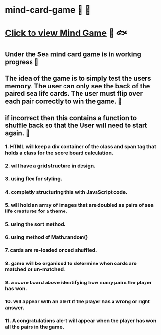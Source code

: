 # mind-card-game :dolphin: :tropical_fish:

# [Click to view Mind Game](https://pjsalter.github.io/mind-card-game/) :seal: :fish:

## Under the Sea mind card game is in working progress :octopus: 

## The idea of the game is to simply test the users memory. The user can only see the back of the paired sea life cards. The user must flip over each pair correctly to win the game. :shark: 

## if incorrect then this contains a function to shuffle back so that the User will need to start again. :whale:

### 1. HTML will keep a div container of the class and span tag that holds a class for the score board calculation.
### 2. will have a grid structure in design.
### 3. using flex for styling.
### 4. completly structuring this with JavaScript code.
### 5. will hold an array of images that are doubled as pairs of sea life creatures for a theme.
### 5. using the sort method.
### 6. using method of Math.random()
### 7. cards are re-loaded onced shuffled.
### 8. game will be organised to determine when cards are matched or un-matched.
### 9. a score board above identifying how many pairs the player has won.
### 10. will appear with an alert if the player has a wrong or right answer.
### 11. A congratulations alert will appear when the player has won all the pairs in the game.

